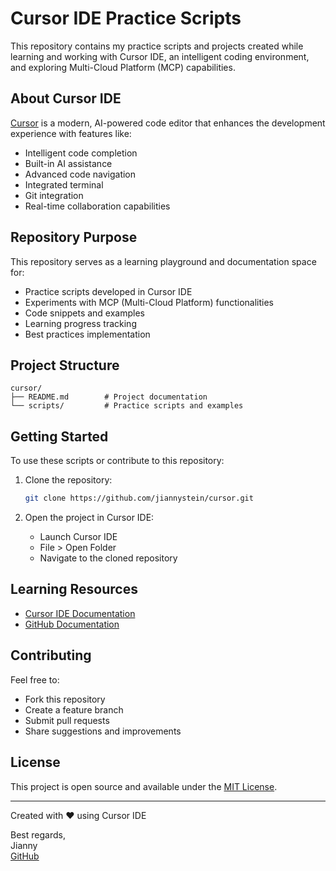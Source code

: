 # Cursor IDE Practice Scripts

This repository contains my practice scripts and projects created while learning and working with Cursor IDE, an intelligent coding environment, and exploring Multi-Cloud Platform (MCP) capabilities.

## About Cursor IDE

[Cursor](https://cursor.sh/) is a modern, AI-powered code editor that enhances the development experience with features like:
- Intelligent code completion
- Built-in AI assistance
- Advanced code navigation
- Integrated terminal
- Git integration
- Real-time collaboration capabilities

## Repository Purpose

This repository serves as a learning playground and documentation space for:
- Practice scripts developed in Cursor IDE
- Experiments with MCP (Multi-Cloud Platform) functionalities
- Code snippets and examples
- Learning progress tracking
- Best practices implementation

## Project Structure

```
cursor/
├── README.md        # Project documentation
└── scripts/         # Practice scripts and examples
```

## Getting Started

To use these scripts or contribute to this repository:

1. Clone the repository:
   ```bash
   git clone https://github.com/jiannystein/cursor.git
   ```

2. Open the project in Cursor IDE:
   - Launch Cursor IDE
   - File > Open Folder
   - Navigate to the cloned repository

## Learning Resources

- [Cursor IDE Documentation](https://cursor.sh/docs)
- [GitHub Documentation](https://docs.github.com)

## Contributing

Feel free to:
- Fork this repository
- Create a feature branch
- Submit pull requests
- Share suggestions and improvements

## License

This project is open source and available under the [MIT License](LICENSE).

---
Created with ❤️ using Cursor IDE

Best regards,  
Jianny  
[GitHub](https://github.com/jiannystein)